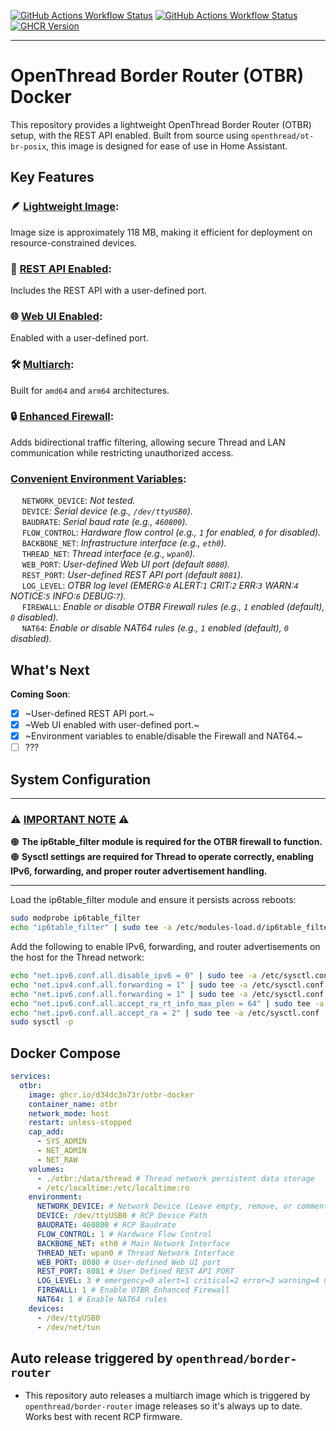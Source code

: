 [![GitHub Actions Workflow Status](https://img.shields.io/github/actions/workflow/status/d34dc3n73r/otbr-docker/build.yml?logo=docker&logoSize=auto&label=DOCKER%20BUILD&cacheSeconds=3600)](https://github.com/d34dc3n73r/otbr-docker/pkgs/container/otbr-docker) [![GitHub Actions Workflow Status](https://img.shields.io/github/actions/workflow/status/d34dc3n73r/otbr-docker/release.yml?logo=github&logoSize=auto&label=AUTO-RELEASE&cacheSeconds=3600)](https://github.com/D34DC3N73R/otbr-docker/releases/)
[![GHCR Version][ghcr-version-svg]][ghcr]

---

# OpenThread Border Router (OTBR) Docker

This repository provides a lightweight OpenThread Border Router (OTBR) setup, with the REST API enabled. Built from source using `openthread/ot-br-posix`, this image is designed for ease of use in Home Assistant.

## Key Features

### **🪶 <ins>Lightweight Image</ins>**:  
Image size is approximately 118 MB, making it efficient for deployment on resource-constrained devices. 
  
### **🤖 <ins>REST API Enabled</ins>**:  
Includes the REST API with a user-defined port.

### **🌐 <ins>Web UI Enabled</ins>**:  
Enabled with a user-defined port.

### **🛠️ <ins>Multiarch</ins>**:  
Built for `amd64` and `arm64` architectures.

### **🔒 <ins>Enhanced Firewall</ins>**:  
Adds bidirectional traffic filtering, allowing secure Thread and LAN communication while restricting unauthorized access.  

### <ins>**Convenient Environment Variables**</ins>:  
$\hspace{15pt}$`NETWORK_DEVICE`: _Not tested._  
$\hspace{15pt}$`DEVICE`: _Serial device (e.g., `/dev/ttyUSB0`)._  
$\hspace{15pt}$`BAUDRATE`: _Serial baud rate (e.g., `460800`)._  
$\hspace{15pt}$`FLOW_CONTROL`: _Hardware flow control (e.g., `1` for enabled, `0` for disabled)._  
$\hspace{15pt}$`BACKBONE_NET`: _Infrastructure interface (e.g., `eth0`)._   
$\hspace{15pt}$`THREAD_NET`: _Thread interface (e.g., `wpan0`)._  
$\hspace{15pt}$`WEB_PORT`: _User-defined Web UI port (default `8080`)._  
$\hspace{15pt}$`REST_PORT`: _User-defined REST API port (default `8081`)._  
$\hspace{15pt}$`LOG_LEVEL`: _OTBR log level (EMERG:`0` ALERT:`1` CRIT:`2` ERR:`3` WARN:`4` NOTICE:`5` INFO:`6` DEBUG:`7`)._  
$\hspace{15pt}$`FIREWALL`: _Enable or disable OTBR Firewall rules (e.g., `1` enabled (default), `0` disabled)._  
$\hspace{15pt}$`NAT64`: _Enable or disable NAT64 rules (e.g., `1` enabled (default), `0` disabled)._  

## What's Next
**Coming Soon**:  
- [x] ~User-defined REST API port.~  
- [x] ~Web UI enabled with user-defined port.~  
- [x] ~Environment variables to enable/disable the Firewall and NAT64.~  
- [ ] ???  

## System Configuration

---

### ⚠️ <ins>**IMPORTANT NOTE**</ins> ⚠️   
🟠 **The ip6table_filter module is required for the OTBR firewall to function.**  
🟠 **Sysctl settings are required for Thread to operate correctly, enabling IPv6, forwarding, and proper router advertisement handling.**

---

Load the ip6table_filter module and ensure it persists across reboots:
```bash
sudo modprobe ip6table_filter
echo "ip6table_filter" | sudo tee -a /etc/modules-load.d/ip6table_filter.conf
```

Add the following to enable IPv6, forwarding, and router advertisements on the host for the Thread network:
```bash
echo "net.ipv6.conf.all.disable_ipv6 = 0" | sudo tee -a /etc/sysctl.conf
echo "net.ipv4.conf.all.forwarding = 1" | sudo tee -a /etc/sysctl.conf
echo "net.ipv6.conf.all.forwarding = 1" | sudo tee -a /etc/sysctl.conf
echo "net.ipv6.conf.all.accept_ra_rt_info_max_plen = 64" | sudo tee -a /etc/sysctl.conf
echo "net.ipv6.conf.all.accept_ra = 2" | sudo tee -a /etc/sysctl.conf
sudo sysctl -p
```

## Docker Compose
```yaml
services:
  otbr:
    image: ghcr.io/d34dc3n73r/otbr-docker
    container_name: otbr
    network_mode: host
    restart: unless-stopped
    cap_add:
      - SYS_ADMIN
      - NET_ADMIN
      - NET_RAW
    volumes:
      - ./otbr:/data/thread # Thread network persistent data storage
      - /etc/localtime:/etc/localtime:ro
    environment:
      NETWORK_DEVICE: # Network Device (Leave empty, remove, or comment out if not used)
      DEVICE: /dev/ttyUSB0 # RCP Device Path
      BAUDRATE: 460800 # RCP Baudrate
      FLOW_CONTROL: 1 # Hardware Flow Control
      BACKBONE_NET: eth0 # Main Network Interface
      THREAD_NET: wpan0 # Thread Network Interface
      WEB_PORT: 8080 # User-defined Web UI port
      REST_PORT: 8081 # User Defined REST API PORT
      LOG_LEVEL: 3 # emergency=0 alert=1 critical=2 error=3 warning=4 notice=5 info=6 debug=7
      FIREWALL: 1 # Enable OTBR Enhanced Firewall
      NAT64: 1 # Enable NAT64 rules
    devices:
      - /dev/ttyUSB0
      - /dev/net/tun
```

## Auto release triggered by `openthread/border-router`

  - This repository auto releases a multiarch image which is triggered by `openthread/border-router` image releases so it's always up to date. Works best with recent RCP firmware.


[ghcr-version-svg]: https://img.shields.io/github/v/release/D34DC3N73R/otbr-docker?label=LATEST
[ghcr]: https://github.com/D34DC3N73R/otbr-docker/pkgs/container/otbr-docker
